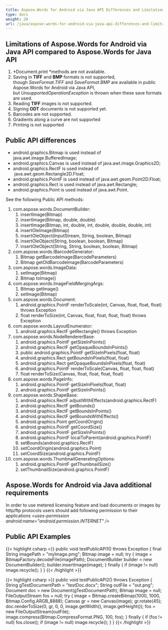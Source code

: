 ```yaml
---
title: Aspose.Words for Android via Java API Differences and Limitations
type: docs
weight: 20
url: /java/aspose-words-for-android-via-java-api-differences-and-limitations/
---
```


## **Limitations of Aspose.Words for Android via Java API compared to Aspose.Words for Java API**

1. *Document.print *methods are not available.
1. Saving in **TIFF** and **BMP** formats is not supported, though *SaveFormat.TIFF* and *SaveFormat.BMP* are available in public Aspose.Words for Android via Java API, but *UnsupportedOperationException* is thrown when these save formats are used.
1. Reading **TIFF** images is not supported.
1. Signing **ODT** documents is not supported yet.
1. Barcodes are not supported.
1. Gradients along a curve are not supported
1. Printing is not supported

## **Public API differences**

- android.graphics.Bitmap is used instead of java.awt.image.BufferedImage;
- android.graphics.Canvas is used instead of java.awt.image.Graphics2D;
- android.graphics.RectF is used instead of  java.awt.geom.Rectangle2D.Float;
- android.graphics.PointF is used instead of java.awt.geom.Point2D.Float;
- android.graphics.Rect is used instead of java.awt.Rectangle;
- android.graphics.Point is used instead of java.awt.Point.

See the following Public API methods:

1. com.aspose.words.DocumentBuilder:
   1. insertImage(Bitmap)
   1. insertImage(Bitmap, double, double)
   1. insertImage(Bitmap, int, double, int, double, double, double, int)
   1. insertOleImage(Bitmap)
   1. insertOleObject(InputStream, String, boolean, Bitmap)
   1. insertOleObject(String, boolean, boolean, Bitmap)
   1. insertOleObject(String, String, boolean, boolean, Bitmap)
1. com.aspose.words.IBarcodeGenerator:
   1. Bitmap getBarcodeImage(BarcodeParameters)
   1. Bitmap getOldBarcodeImage(BarcodeParameters)
1. com.aspose.words.ImageData:
   1. setImage(Bitmap)
   1. Bitmap toImage()
1. com.aspose.words.ImageFieldMergingArgs:
   1. Bitmap getImage()
   1. setImage(Bitmap)
1. com.aspose.words.Document:
   1. android.graphics.PointF renderToScale(int, Canvas, float, float, float) throws Exception
   1. float renderToSize(int, Canvas, float, float, float, float) throws Exception
1. com.aspose.words.LayoutEnumerator:
   1. android.graphics.RectF getRectangle() throws Exception
1. com.aspose.words.NodeRendererBase:
   1. android.graphics.PointF getSizeInPoints()
   1. android.graphics.RectF getOpaqueBoundsInPoints()
   1. public android.graphics.PointF getSizeInPixels(float, float)
   1. android.graphics.Rect getBoundsInPixels(float, float)
   1. android.graphics.Rect getOpaqueBoundsInPixels(float, float)
   1. android.graphics.PointF renderToScale(Canvas, float, float, float)
   1. float renderToSize(Canvas, float, float, float, float)
1. com.aspose.words.PageInfo:
   1. android.graphics.PointF getSizeInPixels(float, float)
   1. android.graphics.PointF getSizeInPoints()
1. com.aspose.words.ShapeBase:
   1. android.graphics.RectF adjustWithEffects(android.graphics.RectF)
   1. android.graphics.RectF getBounds() 
   1. android.graphics.RectF getBoundsInPoints() 
   1. android.graphics.RectF getBoundsWithEffects()
   1. android.graphics.Point getCoordOrigin()
   1. android.graphics.PointF getCoordSize() 
   1. android.graphics.PointF getSizeInPoints()
   1. android.graphics.PointF localToParent(android.graphics.PointF)
   1. setBounds(android.graphics.RectF) 
   1. setCoordOrigin(android.graphics.Point)
   1. setCoordSize(android.graphics.PointF)
1. com.aspose.words.ThumbnailGeneratingOptions:
   1. android.graphics.PointF getThumbnailSize()
   1. setThumbnailSize(android.graphics.PointF)

## **Aspose.Words for Android via Java additional requirements**

In order to use metered licensing feature and load documents or images by http/ftp protocols users should add following permission to their applications
*&lt;uses-permission android:name="android.permission.INTERNET" /&gt;*

## **Public API Examples**

{{< highlight csharp >}}
public void testPublicAPI1() throws Exception
    {
        final String imagePath = "myImage.pmg";
        Bitmap image = null;
        try
        {
            image = BitmapFactory.decodeFile(imagePath);
            DocumentBuilder builder = new DocumentBuilder();
            builder.insertImage(image);
        }
        finally
        {
            if (image != null)
                image.recycle();
        }
    }
{{< /highlight >}}

{{< highlight csharp >}}
public void testPublicAPI2() throws Exception
    {
        String gTestDocumentPath = "testDoc.docx";
        String outFile = "out.png";
        Document doc = new Document(gTestDocumentPath);
        Bitmap image = null;
        FileOutputStream fos = null;
        try
        {
            image = Bitmap.createBitmap(1000, 1000, Bitmap.Config.ARGB_8888);
            Canvas gr = new Canvas(image);
            gr.rotate(45);
            doc.renderToSize(0, gr, 0, 0, image.getWidth(), image.getHeight());
            fos = new FileOutputStream(outFile);
            image.compress(Bitmap.CompressFormat.PNG, 100, fos);
        }
        finally
        {
            if (fos != null)
                fos.close();
            if (image != null)
                image.recycle();
        }
    }
{{< /highlight >}}
